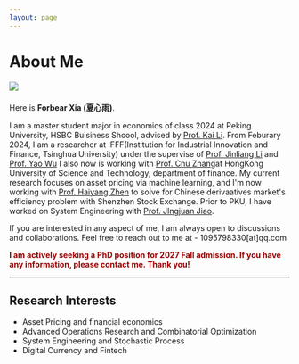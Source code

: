 ```yaml
---
layout: page
---
```


# About Me

<img src="https://Forbear-Xia.github.io/2.jpg" class="floatpic" style="display: flex; align-items: flex-start; margin-bottom: 20px;">

Here is **Forbear Xia (夏心雨)**.<br>

I am a master student major in economics of class 2024 at Peking University, HSBC Buisiness Shcool, advised by [Prof. Kai Li](https://www.phbs.pku.edu.cn/2021/fulltime_0318/163.html). From Feburary 2024, I am a researcher at IFFF(Institution for Industrial Innovation and Finance, Tsinghua University) under the supervise of [Prof. Jinliang Li](https://www.sem.tsinghua.edu.cn/info/1189/33123.htm) and [Prof. Yao Wu](https://eco.btbu.edu.cn/szdw/axspx/jrbxx1/c38b99c54bd54dfebe297be0a12c8a05.htm)  I also now is working with [Prof. Chu Zhang](https://bm.hkust.edu.hk/zh-cn/faculty/zhang-chu)at HongKong University of Science and Technology, department of finance. My current research focuses on asset pricing via machine learning, and I'm now working with [Prof. Haiyang Zhen](https://www.phbs.pku.edu.cn/2019/fulltime_0920/138.html) to solve for Chinese derivaatives market's efficiency problem with Shenzhen Stock Exchange.
Prior to PKU,  I have worked on System Engineering with [Prof. JIngjuan Jiao](http://sem.bjtu.edu.cn/show-594-205.html). 

If you are interested in any aspect of me, I am always open to discussions and collaborations. Feel free to reach out to me at - 1095798330[at]qq.com

**<font color="#990000">I am actively seeking a PhD position for 2027 Fall admission. If you have any information, please contact me. Thank you!</font>**

---

## Research Interests

- Asset Pricing and financial economics
- Advanced Operations Research and Combinatorial Optimization
- System Engineering and Stochastic Process
- Digital Currency and Fintech





